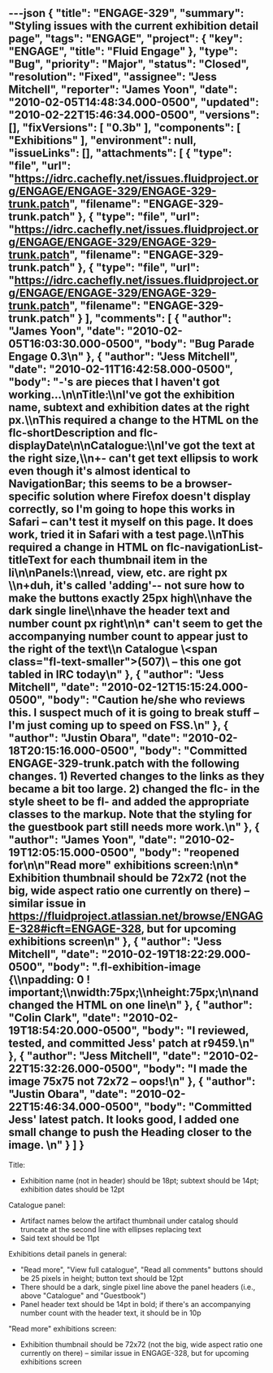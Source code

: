 ---json
{
  "title": "ENGAGE-329",
  "summary": "Styling issues with the current exhibition detail page",
  "tags": "ENGAGE",
  "project": {
    "key": "ENGAGE",
    "title": "Fluid Engage"
  },
  "type": "Bug",
  "priority": "Major",
  "status": "Closed",
  "resolution": "Fixed",
  "assignee": "Jess Mitchell",
  "reporter": "James Yoon",
  "date": "2010-02-05T14:48:34.000-0500",
  "updated": "2010-02-22T15:46:34.000-0500",
  "versions": [],
  "fixVersions": [
    "0.3b"
  ],
  "components": [
    "Exhibitions"
  ],
  "environment": null,
  "issueLinks": [],
  "attachments": [
    {
      "type": "file",
      "url": "https://idrc.cachefly.net/issues.fluidproject.org/ENGAGE/ENGAGE-329/ENGAGE-329-trunk.patch",
      "filename": "ENGAGE-329-trunk.patch"
    },
    {
      "type": "file",
      "url": "https://idrc.cachefly.net/issues.fluidproject.org/ENGAGE/ENGAGE-329/ENGAGE-329-trunk.patch",
      "filename": "ENGAGE-329-trunk.patch"
    },
    {
      "type": "file",
      "url": "https://idrc.cachefly.net/issues.fluidproject.org/ENGAGE/ENGAGE-329/ENGAGE-329-trunk.patch",
      "filename": "ENGAGE-329-trunk.patch"
    }
  ],
  "comments": [
    {
      "author": "James Yoon",
      "date": "2010-02-05T16:03:30.000-0500",
      "body": "Bug Parade Engage 0.3\n"
    },
    {
      "author": "Jess Mitchell",
      "date": "2010-02-11T16:42:58.000-0500",
      "body": "-'s are pieces that I haven't got working...\n\nTitle:\\\nI've got the exhibition name, subtext and exhibition dates at the right px.\\\nThis required a change to the HTML on the flc-shortDescription and flc-displayDate\n\nCatalogue:\\\nI've got the text at the right size,\\\n+- can't get text ellipsis to work even though it's almost identical to NavigationBar; this seems to be a browser-specific solution where Firefox doesn't display correctly, so I'm going to hope this works in Safari – can't test it myself on this page. It does work, tried it in Safari with a test page.\\\nThis required a change in HTML on flc-navigationList-titleText for each thumbnail item in the li\n\nPanels:\\\nread, view, etc. are right px \\\n+duh, it's called 'adding'-- not sure how to make the buttons exactly 25px high\\\nhave the dark single line\\\nhave the header text and number count px right\n\n* can't seem to get the accompanying number count to appear just to the right of the text\\\n  Catalogue \\<span class=\"fl-text-smaller\">(507)\\</span> – this one got tabled in IRC today\n"
    },
    {
      "author": "Jess Mitchell",
      "date": "2010-02-12T15:15:24.000-0500",
      "body": "Caution he/she who reviews this.  I suspect much of it is going to break stuff – I'm just coming up to speed on FSS.\n"
    },
    {
      "author": "Justin Obara",
      "date": "2010-02-18T20:15:16.000-0500",
      "body": "Committed ENGAGE-329-trunk.patch with the following changes. 1) Reverted changes to the links as they became a bit too large. 2) changed the flc- in the style sheet to be fl- and added the appropriate classes to the markup. Note that the styling for the guestbook part still needs more work.\n"
    },
    {
      "author": "James Yoon",
      "date": "2010-02-19T12:05:15.000-0500",
      "body": "reopened for\n\n\"Read more\" exhibitions screen:\n\n* Exhibition thumbnail should be 72x72 (not the big, wide aspect ratio one currently on there) – similar issue in <https://fluidproject.atlassian.net/browse/ENGAGE-328#icft=ENGAGE-328>, but for upcoming exhibitions screen\n"
    },
    {
      "author": "Jess Mitchell",
      "date": "2010-02-19T18:22:29.000-0500",
      "body": ".fl-exhibition-image {\\\npadding: 0 ! important;\\\nwidth:75px;\\\nheight:75px;\n\nand changed the HTML on one line\n"
    },
    {
      "author": "Colin Clark",
      "date": "2010-02-19T18:54:20.000-0500",
      "body": "I reviewed, tested, and committed Jess' patch at r9459.\n"
    },
    {
      "author": "Jess Mitchell",
      "date": "2010-02-22T15:32:26.000-0500",
      "body": "I made the image 75x75 not 72x72 – oops!\n"
    },
    {
      "author": "Justin Obara",
      "date": "2010-02-22T15:46:34.000-0500",
      "body": "Committed Jess' latest patch. It looks good, I added one small change to push the Heading closer to the image.&#x20;\n"
    }
  ]
}
---
Title:

* Exhibition name (not in header) should be 18pt; subtext should be 14pt; exhibition dates should be 12pt

Catalogue panel:

* Artifact names below the artifact thumbnail under catalog should truncate at the second line with ellipses replacing text
* Said text should be 11pt

Exhibitions detail panels in general:

* "Read more", "View full catalogue", "Read all comments" buttons should be 25 pixels in height; button text should be 12pt
* There should be a dark, single pixel line above the panel headers (i.e., above "Catalogue" and "Guestbook")
* Panel header text should be 14pt in bold; if there's an accompanying number count with the header text, it should be in 10p

"Read more" exhibitions screen:

* Exhibition thumbnail should be 72x72 (not the big, wide aspect ratio one currently on there) – similar issue in ENGAGE-328, but for upcoming exhibitions screen

        
